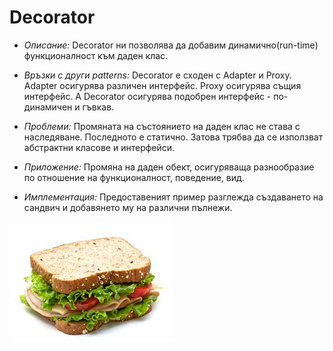# Decorator

* _Описание:_
      Decorator ни позволява да добавим динамично(run-time) функционалност към даден клас.
      
* _Връзки с други patterns:_
      Decorator е сходен с Adapter и Proxy. Adapter осигурява различен интерфейс. Proxy осигурява същия интерфейс.
      А Decorator осигурява подобрен интерфейс - по-динамичен и гъвкав.
      
* _Проблеми:_
      Промяната на състоянието на даден клас не става с наследяване. Последното е статично. Затова трябва да се 
      използват абстрактни класове и интерфейси.
      
* _Приложение:_
      Промяна на даден обект, осигуряваща разнообразие по отношение на функционалност, поведение, вид.
      
* _Имплементация:_
      Предоставеният пример разглежда създаването на сандвич и добавянето му на различни пълнежи.

![sandwich](../images/sandwich.jpg)
